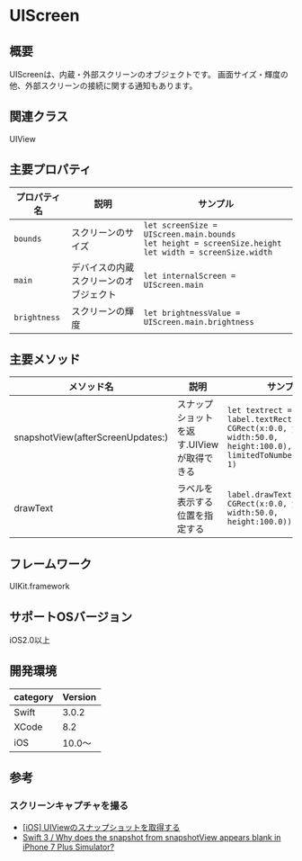 # UIScreen

## 概要
UIScreenは、内蔵・外部スクリーンのオブジェクトです。
画面サイズ・輝度の他、外部スクリーンの接続に関する通知もあります。

## 関連クラス
UIView

## 主要プロパティ

|プロパティ名|説明|サンプル|
|---|---|---|
|`bounds` | スクリーンのサイズ | `let screenSize =  UIScreen.main.bounds`<br>`let height = screenSize.height`<br>`let width = screenSize.width` |
|`main` | デバイスの内蔵スクリーンのオブジェクト | `let internalScreen =  UIScreen.main` |
|`brightness` | スクリーンの輝度 | `let brightnessValue = UIScreen.main.brightness` |


## 主要メソッド

|メソッド名|説明|サンプル|
|---|---|---|
|snapshotView(afterScreenUpdates:) | スナップショットを返す.UIViewが取得できる | `let textrect = `<br>`label.textRect(forBounds: CGRect(x:0.0, y:100.0,` <br>`width:50.0, height:100.0),`<br> `limitedToNumberOfLines: 1)`|
|drawText | ラベルを表示する位置を指定する | `label.drawText(in: CGRect(x:0.0, y:100.0, width:50.0, height:100.0))` |


## フレームワーク
UIKit.framework

## サポートOSバージョン
iOS2.0以上

## 開発環境
|category | Version| 
|---|---|
| Swift | 3.0.2 |
| XCode | 8.2 |
| iOS | 10.0〜 |

## 参考
### スクリーンキャプチャを撮る
- [[iOS] UIViewのスナップショットを取得する](http://chicketen.blog.jp/archives/5055277.html)
- [Swift 3 / Why does the snapshot from snapshotView appears blank in iPhone 7 Plus Simulator?](https://stackoverflow.com/questions/40188089/swift-3-why-does-the-snapshot-from-snapshotview-appears-blank-in-iphone-7-plus)

